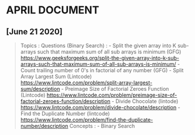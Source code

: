# APRIL DOCUMENT

## [June 21 2020]

> Topics :
> Questions (Binary Search) :
    - Split the given array into K sub-arrays such that maximum sum of all sub arrays is minimum
    (GFG)
    <https://www.geeksforgeeks.org/split-the-given-array-into-k-sub-arrays-such-that-maximum-sum-of-all-sub-arrays-is-minimum/>
    - Count trailing number of 0's in factorial of any number
    (GFG)
    - Split Array Largest Sum
    (Lintcode)
    <https://www.lintcode.com/problem/split-array-largest-sum/description>
    - Preimage Size of Factorial Zeroes Function
    (Lintcode)
    <https://www.lintcode.com/problem/preimage-size-of-factorial-zeroes-function/description>
    - Divide Chocolate
    (lintode)
    <https://www.lintcode.com/problem/divide-chocolate/description>
    - Find the Duplicate Number (lintcode) <https://www.lintcode.com/problem/find-the-duplicate-number/description>
> Concepts :
    - Binary Search
